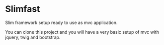 <h1>Slimfast</h1>

Slim framework setup ready to use as mvc application.

You can clone this project and you will have a very basic setup of mvc with jquery, twig and bootstrap.
